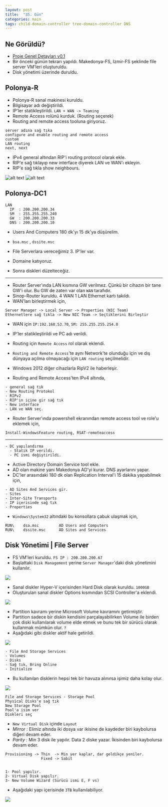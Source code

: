 ```yaml
---
layout: post
title:  "35. Gün"
categories: main
tags: child-domain-controller tree-domain-controller DNS 
---
```


## Ne Görüldü?

* [Proje Genel Detayları v0.1](https://raw.githubusercontent.com/acsariyildiz/sistem4/gh-pages/images/pj1.png)
* Bir önceki günün tekrarı yapıldı. Makedonya-FS, Izmir-FS şeklinde file server VM'leri oluşturuldu.
* Disk yönetimi üzerinde duruldu. 


## Polonya-R 

* Polonya-R sanal makinesi kuruldu.
* Bilgisayar adı değiştirildi.
* IP'ler statikleştirildi. `LAN + WAN -> Teaming`
* Remote Access rolünü kurduk. (Routing seçerek)
* Routing and remote access tooluna giriyoruz.

```
server adına sağ tıka 
configure and enable routing and remote access 
custom
LAN routing
next, next
```

* IPv4 general altından RIP'i routing protocol olarak ekle.
* RIP'e sağ tıklayıp new interface diyerek LAN ve WAN'ı ekleyin.
* RIP'e sağ tıkla show neighbours.

![alt text](https://github.com/acsariyildiz/sistem4/blob/gh-pages/images/dcm0.png?raw=true "")
![alt text](https://github.com/acsariyildiz/sistem4/blob/gh-pages/images/dcm1.png?raw=true "")


## Polonya-DC1

```
LAN
  IP  : 200.200.200.34
  SM  : 255.255.255.240
  GW  : 200.200.200.33
  DNS : 200.200.200.10
```

* Users And Computers 180 dk'yı 15 dk'ya düşürelim.
* `bsa.msc` , `dssite.msc`


* File Serverlara vereceğimiz 3. IP'ler var. 
* Domaine katıyoruz.
* Sonra diskleri düzelteceğiz.

-------------------------------------------------------

* Router Server'ında LAN kısmına GW verilmez. Çünkü bir cihazın bir tane GW'i olur. 
Bu GW de zaten var olan `WAN` tarafıdır. 
* Sinop-Router kuruldu. 4 WAN 1 LAN Ethernet kartı takıldı. 
* WAN'ları birleştirmek için,

```
Server Manager -> Local Server -> Properties (NIC Team)
Ethernetlere sağ tıkla -> New NIC Team -> Seçtiklerini Birleştir
```

* WAN için `IP:192.168.53.70`, `SM: 255.255.255.254.0` 
* IP'ler statikleştirildi ve PC adı verildi.
* Routing için `Remote Access` rol olarak eklendi. 
* `Routing and Remote Access`'te aynı Network'te olunduğu için ve  dış dünyaya açılma olmayacağı için `LAN routing` seçilmelidir.
* Windows 2012 diğer cihazlarla RipV2 ile haberleşir. 

* Routing and Remote Access'ten IPv4 altında,

```
- general sağ tık 
- New Routing Protokol
- RIPv2 
- RIP'in içine gir sağ tık 
- New interface 
- LAN ve WAN seç. 
```

* Router Server'ında powershell ekranından remote access tool ve role'u eklemek için,

```
Install-WindowsFeature routing, RSAT-remoteaccess
```

-------------------------------------------------------

```
- DC yapılandırma
  - Statik IP verildi.
  - PC ismi değiştirildi. 
```

* Active Directory Domain Service tool ekle. 
* AD olan makine yani Makedonya AD'yi kurar. DNS ayarlarını yapar. 
* DC'ler arasındaki 180 dk olan Replication Interval'i 15 dakika yapabilmek için,

```
- AD Sites And Services gir. 
- Sites
- Inter-Site Transports
- IP içerisinde sağ tık
- Properties
```

* `Windows\System32` altındaki bu konsollara çabuk ulaşmak için,

```
RUN\    dsa.msc         AD Users and Computers
RUN\    dssite.msc      AD Sites and Services
```

## Disk Yönetimi | File Server

* FS VM'leri kuruldu. `FS IP : 200.200.200.67`
* Başlattaki `Disk Management` yerine `Server Manager`'daki disk yönetimini kullanılır.

<img src="https://github.com/acsariyildiz/sistem4/blob/gh-pages/images/ddi0.PNG?raw=true"/>

* Sanal diskler Hyper-V içerisinden Hard Disk olarak kuruldu. `1000GB`
* Oluşturulan sanal diskler Options kısmından SCSI Controller'a eklendi.

<img src="https://github.com/acsariyildiz/sistem4/blob/gh-pages/images/ddi1.png?raw=true"/>

* Partition kavramı yerine Microsoft Volume kavramını getirmiştir.
* Partition sadece bir diskin kendisini parçalayabilirken Volume ile birden çok diski kullanılarak volume elde
etmek ve bunu tek bir sürücü olarak kullanmak mümkün olur. `?`
* Aşağıdaki gibi diskler aktif hale getirildi.

<img src="https://github.com/acsariyildiz/sistem4/blob/gh-pages/images/ddi2.png?raw=true"/>

```
- File And Storage Services
- Volumes
- Disks
- Sağ tık, Bring Online
- Initialize
```

* Bu kullanılan disklerin hepsi tek bir havuza alınırsa işimiz daha kolay olur. 

<img src="https://github.com/acsariyildiz/sistem4/blob/gh-pages/images/ddi4.png?raw=true"/>

```
File and Storage Services - Storage Pool
Physical Disks'e sağ tık
New Storage Pool
Pool'a isim ver
Diskleri seç
```

* `New Virtual Disk` içinde `Layout` 
* *Mirror :* Elimiz altında iki dosya var ikisine de kaydeder biri kaybolursa diğeri devam eder.
* *Parity :* Min 3 disk ile yapılır. Data 2 diske yazar. İkisinden biri kaybolursa devam eder.

```
Provisioning -> Thin  -> Min yer kaplar, dar geldikçe yeniler.
                Fixed -> Sabit


1- Pool yapılır.
2- Virtual Disk yapılır.
3- New Volume Wizard (Sürücü ismi E, F vs)

```

* Aşağıdaki yapı içerisinde `3TB` kullanılabiliyor.

<img src="https://github.com/acsariyildiz/sistem4/blob/gh-pages/images/ddi3.png?raw=true"/>
